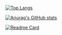 [![Top Langs](https://github-readme-stats.vercel.app/api/top-langs/?username=ByeRose)](https://github.com/ByeRose/github-readme-stats)

[![Anurag's GitHub stats](https://github-readme-stats.vercel.app/api?username=ByeRose&show_icons=true&theme=radical)](https://github.com/ByeRose/github-readme-stats)

[![Readme Card](https://github-readme-stats.vercel.app/api/pin/?username=ByeRose&repo=writeups-adworld)](https://github.com/ByeRose/github-readme-stats)

